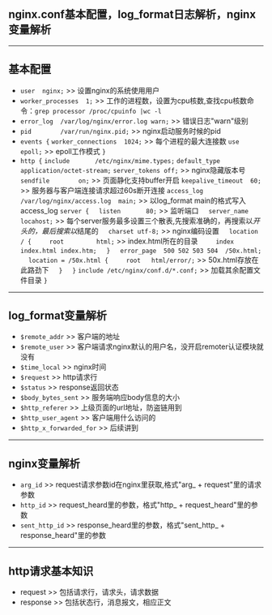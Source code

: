 ﻿## nginx.conf基本配置，log_format日志解析，nginx变量解析 ##
----------
## 基本配置 ##
 - `user  nginx;` >> 设置nginx的系统使用用户
 - `worker_processes  1;` >> 工作的进程数，设置为cpu核数,查找cpu核数命令：`grep processor /proc/cpuinfo |wc -l`
 - `error_log  /var/log/nginx/error.log warn;` >> 错误日志"warn"级别
 - `pid        /var/run/nginx.pid;` >> nginx启动服务时候的pid
 - `events {`
	`worker_connections  1024;` >> 每个进程的最大连接数
	`use epoll;` >> epoll工作模式
   `}`
 - `http {`
    `include       /etc/nginx/mime.types;` 
    `default_type  application/octet-stream;`
    `server_tokens off;` >> nginx隐藏版本号
	`sendfile        on;` >> 页面静化支持buffer开启
	`keepalive_timeout  60;` >> 服务器与客户端连接请求超过60s断开连接
	`access_log  /var/log/nginx/access.log  main;` >> 以log_format main的格式写入access_log
	`server {`
		 &nbsp;&nbsp;&nbsp;&nbsp;`listen       80;` >> 监听端口
         &nbsp;&nbsp;&nbsp;&nbsp;`server_name  locahost;` >> 每个server服务最多设置三个散表,先搜索准确的，再搜索以*开头的，最后搜索以*结尾的
        &nbsp;&nbsp;&nbsp;&nbsp;`charset utf-8;` >> nginx编码设置
        &nbsp;&nbsp;&nbsp;&nbsp;`location / {`
		&nbsp;&nbsp;&nbsp;&nbsp;&nbsp;&nbsp;&nbsp;&nbsp;`root         html;` >> index.html所在的目录
        &nbsp;&nbsp;&nbsp;&nbsp;&nbsp;&nbsp;&nbsp;&nbsp;`index  index.html index.htm;`
        &nbsp;&nbsp;&nbsp;&nbsp;`}`
        &nbsp;&nbsp;&nbsp;&nbsp;`error_page  500 502 503 504  /50x.html;`
        &nbsp;&nbsp;&nbsp;&nbsp;`location = /50x.html {`
        &nbsp;&nbsp;&nbsp;&nbsp;&nbsp;&nbsp;&nbsp;&nbsp;`root   html/error/;` >> 50x.html存放在此路劲下
        &nbsp;&nbsp;&nbsp;&nbsp;`}`
	&nbsp;&nbsp;&nbsp;&nbsp;`}`
	`include /etc/nginx/conf.d/*.conf;` >> 加载其余配置文件目录
`}`

 ----------
## log_format变量解析 ##
 - `$remote_addr` >> 客户端的地址
 - `$remote_user`  >> 客户端请求nginx默认的用户名，没开启remoter认证模块就没有
 - `$time_local` >> nginx时间
 - `$request` >> http请求行
 - `$status` >> response返回状态
 - `$body_bytes_sent` >> 服务端响应body信息的大小
 - `$http_referer` >> 上级页面的url地址，防盗链用到
 - `$http_user_agent` >> 客户端用什么访问的
 - `$http_x_forwarded_for` >> 后续讲到
 
----------
## nginx变量解析 ##
 - `arg_id`  >> request请求参数id在nginx里获取,格式"arg_ + request"里的请求参数
 - `http_id` >> request_heard里的参数，格式"http_ + request_heard"里的参数
 - `sent_http_id` >> response_heard里的参数，格式"sent_http_ + response_heard"里的参数

 
----------
## http请求基本知识 ##
 - request >> 包括请求行，请求头，请求数据
 - response >> 包括状态行，消息报文，相应正文